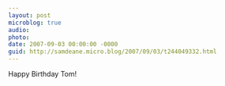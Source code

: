 ```yaml
---
layout: post
microblog: true
audio: 
photo: 
date: 2007-09-03 00:00:00 -0000
guid: http://samdeane.micro.blog/2007/09/03/t244049332.html
---
```

Happy Birthday Tom!
